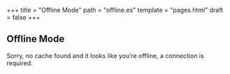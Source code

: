 +++
title = "Offline Mode"
path = "offline.es"
template = "pages.html"
draft = false
+++

## Offline Mode

Sorry, no cache found and it looks like you’re offline, a connection is required.

